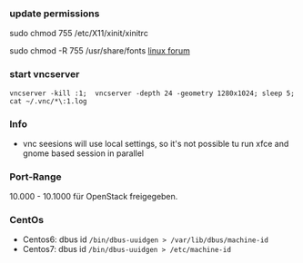 ### update permissions
sudo chmod 755 /etc/X11/xinit/xinitrc

sudo chmod -R 755 /usr/share/fonts
[linux forum](http://www.linuxforums.org/forum/ubuntu-linux/93755-stating-xfce-vnc-scession.html)

### start vncserver
`vncserver -kill :1;  vncserver -depth 24 -geometry 1280x1024; sleep 5; cat ~/.vnc/*\:1.log`


### Info
* vnc seesions will use local settings, so it's not possible tu run xfce and gnome based session in parallel

### Port-Range
10.000 - 10.1000 für OpenStack freigegeben.


### CentOs
* Centos6: dbus id `/bin/dbus-uuidgen > /var/lib/dbus/machine-id`
* Centos7: dbus id `/bin/dbus-uuidgen > /etc/machine-id`